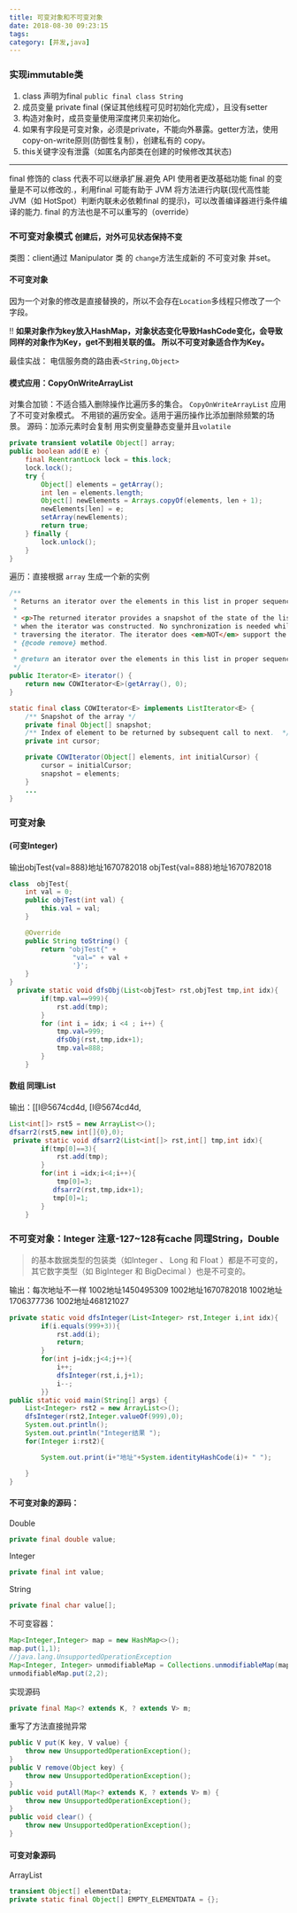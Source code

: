 ```yaml
---
title: 可变对象和不可变对象
date: 2018-08-30 09:23:15
tags:
category: [并发,java]
---
```

### 实现immutable类
1. class 声明为final
`public final class String`
2. 成员变量 private final (保证其他线程可见时初始化完成），且没有setter
3. 构造对象时，成员变量使用深度拷贝来初始化。
4. 如果有字段是可变对象，必须是private，不能向外暴露。getter方法，使用 copy-on-write原则(防御性复制），创建私有的 copy。
5. this关键字没有泄露（如匿名内部类在创建的时候修改其状态)

---

final 修饰的 class 代表不可以继承扩展.避免 API 使用者更改基础功能
final 的变量是不可以修改的.，利用final 可能有助于 JVM 将方法进行内联(现代高性能 JVM（如 HotSpot）判断内联未必依赖final 的提示)，可以改善编译器进行条件编译的能力.
final 的方法也是不可以重写的（override）

### 不可变对象模式 `创建后，对外可见状态保持不变`
类图：client通过 Manipulator 类 的  `change`方法生成新的 不可变对象 并set。

#### 不可变对象
因为一个对象的修改是直接替换的，所以不会存在`Location`多线程只修改了一个字段。

!! **如果对象作为key放入HashMap，对象状态变化导致HashCode变化，会导致同样的对象作为Key，get不到相关联的值。 所以不可变对象适合作为Key。**

最佳实战：
电信服务商的路由表`<String,Object>`


#### 模式应用：CopyOnWriteArrayList
对集合加锁：不适合插入删除操作比遍历多的集合。
`CopyOnWriteArrayList` 应用了不可变对象模式。
不用锁的遍历安全。适用于遍历操作比添加删除频繁的场景。
源码：加添元素时会复制
用实例变量静态变量并且`volatile`
```java
private transient volatile Object[] array;
public boolean add(E e) {
    final ReentrantLock lock = this.lock;
    lock.lock();
    try {
        Object[] elements = getArray();
        int len = elements.length;
        Object[] newElements = Arrays.copyOf(elements, len + 1);
        newElements[len] = e;
        setArray(newElements);
        return true;
    } finally {
        lock.unlock();
    }
}
```

遍历：直接根据 `array` 生成一个新的实例
```java
/**
 * Returns an iterator over the elements in this list in proper sequence.
 *
 * <p>The returned iterator provides a snapshot of the state of the list
 * when the iterator was constructed. No synchronization is needed while
 * traversing the iterator. The iterator does <em>NOT</em> support the
 * {@code remove} method.
 *
 * @return an iterator over the elements in this list in proper sequence
 */
public Iterator<E> iterator() {
    return new COWIterator<E>(getArray(), 0);
}

static final class COWIterator<E> implements ListIterator<E> {
    /** Snapshot of the array */
    private final Object[] snapshot;
    /** Index of element to be returned by subsequent call to next.  */
    private int cursor;

    private COWIterator(Object[] elements, int initialCursor) {
        cursor = initialCursor;
        snapshot = elements;
    }
    ...
}
```

### 可变对象
#### (可变Integer)
输出objTest{val=888}地址1670782018 objTest{val=888}地址1670782018

```java
class  objTest{
    int val = 0;
    public objTest(int val) {
        this.val = val;
    }

    @Override
    public String toString() {
        return "objTest{" +
                "val=" + val +
                '}';
    }
}
  private static void dfsObj(List<objTest> rst,objTest tmp,int idx){
        if(tmp.val==999){
            rst.add(tmp);
        }
        for (int i = idx; i <4 ; i++) {
            tmp.val=999;
            dfsObj(rst,tmp,idx+1);
            tmp.val=888;
        }
    }
```
#### 数组 同理List
输出：[[I@5674cd4d, [I@5674cd4d,
```java
List<int[]> rst5 = new ArrayList<>();
dfsarr2(rst5,new int[]{0},0);
 private static void dfsarr2(List<int[]> rst,int[] tmp,int idx){
        if(tmp[0]==3){
            rst.add(tmp);
        }
        for(int i =idx;i<4;i++){
            tmp[0]=3;
           dfsarr2(rst,tmp,idx+1);
           tmp[0]=1;
        }
    }
```

### 不可变对象：Integer 注意-127~128有cache 同理String，Double
> 的基本数据类型的包装类（如Integer 、 Long 和 Float ）都是不可变的，其它数字类型（如 BigInteger 和 BigDecimal ）也是不可变的。

输出：每次地址不一样
1002地址1450495309 1002地址1670782018 1002地址1706377736 1002地址468121027 
```java
private static void dfsInteger(List<Integer> rst,Integer i,int idx){
        if(i.equals(999+3)){
            rst.add(i);
            return;
        }
        for(int j=idx;j<4;j++){
            i++;
            dfsInteger(rst,i,j+1);
            i--;
        }}
public static void main(String[] args) {
    List<Integer> rst2 = new ArrayList<>();
    dfsInteger(rst2,Integer.valueOf(999),0);
    System.out.println();
    System.out.println("Integer结果 ");
    for(Integer i:rst2){

        System.out.print(i+"地址"+System.identityHashCode(i)+ " ");

    }
}
```

#### 不可变对象的源码：
Double
```java
private final double value;
```
Integer
```java
private final int value;
```
String
```java
private final char value[];
```
不可变容器：
```java
Map<Integer,Integer> map = new HashMap<>();
map.put(1,1);
//java.lang.UnsupportedOperationException
Map<Integer, Integer> unmodifiableMap = Collections.unmodifiableMap(map);
unmodifiableMap.put(2,2);
```
实现源码 
```java
private final Map<? extends K, ? extends V> m;
```

重写了方法直接抛异常
```java
public V put(K key, V value) {
    throw new UnsupportedOperationException();
}
public V remove(Object key) {
    throw new UnsupportedOperationException();
}
public void putAll(Map<? extends K, ? extends V> m) {
    throw new UnsupportedOperationException();
}
public void clear() {
    throw new UnsupportedOperationException();
}
```

#### 可变对象源码
ArrayList
```java
transient Object[] elementData;
private static final Object[] EMPTY_ELEMENTDATA = {};
```

